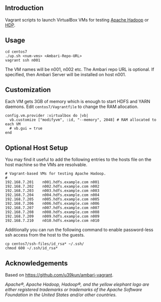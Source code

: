 ## Introduction
Vagrant scripts to launch VirtualBox VMs for testing [Apache Hadoop](http://hadoop.apache.org/) or [HDP](https://hortonworks.com/products/data-center/hdp/).

## Usage
```
cd centos7
./up.sh <num-vms> <Ambari-Repo-URL>
vagrant ssh n001
```

The VM names will be n001, n002 etc. The Ambari repo URL is optional. If specified, then Ambari Server will be installed on host n001.

## Customization
Each VM gets 3GB of memory which is enough to start HDFS and YARN daemons. Edit `centos7/Vagrantfile` to change the RAM allocation.
```
config.vm.provider :virtualbox do |vb|
  vb.customize ["modifyvm", :id, "--memory", 2048] # RAM allocated to each VM
  # vb.gui = true
end
```

## Optional Host Setup
You may find it useful to add the following entries to the hosts file on the host machine so the VMs are resolvable.

```
# Vagrant-based VMs for testing Apache Hadoop.
#
192.168.7.201    n001.hdfs.example.com n001
192.168.7.202    n002.hdfs.example.com n002
192.168.7.203    n003.hdfs.example.com n003
192.168.7.204    n004.hdfs.example.com n004
192.168.7.205    n005.hdfs.example.com n005
192.168.7.206    n006.hdfs.example.com n006
192.168.7.207    n007.hdfs.example.com n007
192.168.7.208    n008.hdfs.example.com n008
192.168.7.209    n009.hdfs.example.com n009
192.168.7.210    n010.hdfs.example.com n010
```

Additionally you can run the following command to enable password-less ssh access from the host to the guests.
```
cp centos7/ssh-files/id_rsa* ~/.ssh/
chmod 600 ~/.ssh/id_rsa*
```

## Acknowledgements
Based on https://github.com/u39kun/ambari-vagrant.


_Apache®, Apache Hadoop, Hadoop®, and the yellow elephant logo are either registered trademarks or trademarks of the Apache Software Foundation in the United States and/or other countries._
